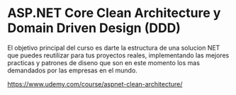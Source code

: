 # ASP.NET Core Clean Architecture y Domain Driven Design (DDD)

El objetivo principal del curso es darte la estructura de una solucion NET que puedes reutilizar para tus proyectos reales, implementando las mejores practicas y patrones de diseno que son en este momento los mas demandados por las empresas en el mundo.

https://www.udemy.com/course/aspnet-clean-architecture/
